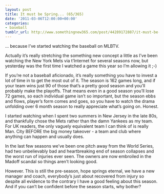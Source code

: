 ```yaml
---
layout: post
title: It must be Spring... (65/365)
date: '2011-03-06T12:00:00+00:00'
categories:
- baseball
tumblr_url: http://www.somethingnew365.com/post/44289172887/it-must-be-spring-65365
---
```

… because I’ve started watching the baseball on MLBTV.

Actually it’s really stretching the something new concept a little as I’ve been watching the New York Mets via t’Internet for several seasons now, but yesterday was the first time I watched a game this year so I’m allowing it ;-)

If you’re not a baseball aficionado, it’s really something you have to invest a lot of time in to get the most out of it. The season is 162 games long, and if your team wins just 90 of those that’s a pretty good season and you’ll probably make the playoffs. That means even in a good season you’ll lose 72 games, so each individual game isn’t so important, but the season ebbs and flows, player’s form comes and goes, so you have to watch the drama unfolding over 6 month season to really appreciate what’s going on. Honest.

I started watching when I spent two summers in New Jersey in the late 80s, and thankfully chose the Mets rather than the damn Yankees as my team. For UK readers, the only vaguely equivalent team I can think of is really Man. City BEFORE the big money takeover - a team and club where anything can happen and usually does.

In the last few seasons we’ve been one pitch away from the World Series, had two unbelievably bad and heartbreaking end of season collapses and the worst run of injuries ever seen. The owners are now embroiled in the Madoff scandal so things aren’t looking good.

However. This is still the pre-season, hope springs eternal, we have a new manager and coach, everybody’s just about recovered from injury so despite all evidence to the contrary I have a good feeling about this season. And if you can’t be confident before the season starts, why bother?
